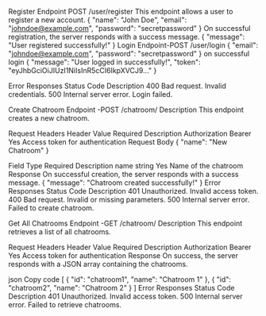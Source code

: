 Register
Endpoint  POST /user/register
This endpoint allows a user to register a new account.
{
  "name": "John Doe",
  "email": "johndoe@example.com",
  "password": "secretpassword"
}
On successful registration, the server responds with a success message.
{
  "message": "User registered successfully!"
}
Login
Endpoint-POST /user/login
{
  "email": "johndoe@example.com",
  "password": "secretpassword"
}
on successful login
{
  "message": "User logged in successfully!",
  "token": "eyJhbGciOiJIUzI1NiIsInR5cCI6IkpXVCJ9..."
}

Error Responses
Status Code	Description
400	Bad request. Invalid credentials.
500	Internal server error. Login failed.

Create Chatroom
Endpoint -POST /chatroom/
Description
This endpoint creates a new chatroom.

Request Headers
Header	Value	Required	Description
Authorization	Bearer <token>	Yes	Access token for authentication
Request Body
{
  "name": "New Chatroom"
}

Field	Type	Required	Description
name	string	Yes	Name of the chatroom
Response
On successful creation, the server responds with a success message.
{
  "message": "Chatroom created successfully!"
}
Error Responses
Status Code	Description
401	Unauthorized. Invalid access token.
400	Bad request. Invalid or missing parameters.
500	Internal server error. Failed to create chatroom.

Get All Chatrooms
Endpoint -GET /chatroom/
Description
This endpoint retrieves a list of all chatrooms.

Request Headers
Header	Value	Required	Description
Authorization	Bearer <token>	Yes	Access token for authentication
Response
On success, the server responds with a JSON array containing the chatrooms.

json
Copy code
[
  {
    "id": "chatroom1",
    "name": "Chatroom 1"
  },
  {
    "id": "chatroom2",
    "name": "Chatroom 2"
  }
]
Error Responses
Status Code	Description
401	Unauthorized. Invalid access token.
500	Internal server error. Failed to retrieve chatrooms.

